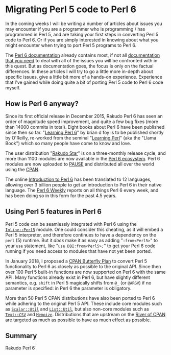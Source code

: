 Migrating Perl 5 code to Perl 6
===============================

In the coming weeks I will be writing a number of articles about issues you
may encounter if you are a programmer who is programming / has programmed
in Perl 5, and are taking your first steps in converting Perl 5 code to Perl 6.
Or if you are simply interested in knowing about what you might encounter
when trying to port Perl 5 programs to Perl 6.

The [Perl 6 documentation](https://docs.perl6.org/) already contains most, if
not all
[documentation that you need](https://docs.perl6.org/language/5to6-overview)
to deal with all of the issues you will be confronted with in this quest.
But as documentation goes, the focus is only on the factual differences.  In
these articles I will try to go a little more in-depth about specific issues,
give a little bit more of a hands-on experience.  Experience that I've gained
while doing quite a bit of porting Perl 5 code to Perl 6 code myself.

How is Perl 6 anyway?
---------------------
Since its first official release in December 2015, Rakudo Perl 6 has seen
an order of magnitude speed improvement, and quite a few bug fixes (more
than 14000 commits in total).  Eight books about Perl 6 have been published
since then so far.  "[Learning Perl 6](https://www.learningperl6.com)" by
brian d foy is to be published shortly by O'Reilly, re-worked from the seminal
"[Learning Perl](http://shop.oreilly.com/product/0636920049517.do)" (aka the
"Llama Book") which so many people have come to know and love.

The user distribution "[Rakudo Star](https://rakudo.org/files)" is on a
three-monthly release cycle, and more than 1100 modules are now available in
the [Perl 6 ecosystem](https://modules.perl6.org).  Perl 6 modules are now
uploaded to [PAUSE](https://pause.perl.org/pause/query?ACTION=pause_04about)
and distributed all over the world using the [CPAN](https://www.cpan.org).

The online [Introduction to Perl 6](https://perl6intro.com) has been
translated to 12 languages, allowing over 3 billion people to get an
introduction to Perl 6 in their native language.  The
[Perl 6 Weekly](https://p6weekly.wordpress.com) reports on all things Perl 6
every week, and has been doing so in this form for the past 4.5 years.

Using Perl 5 features in Perl 6
-------------------------------
Perl 5 code can be seamlessly integrated with Perl 6 using the
[`Inline::Perl5`](http://modules.perl6.org/dist/Inline::Perl5:cpan:NINE) module.
One could consider this cheating, as it will embed a Perl 5 interpreter, and
therefore continues to have a dependency on the `perl` (5) runtime.  But it
*does* make it as easy as adding "`:from<Perl5>`" to your `use` statement,
like "`use DBI:from<Perl5>;`" to get your Perl 6 code running if you need
access to modules that have not yet been ported.

In January 2018, I proposed a
[CPAN Butterfly Plan](https://www.perl.com/article/an-open-letter-to-the-perl-community/)
to convert Perl 5 functionality to Perl 6 as closely as possible to the
original API.  Since then over 100 Perl 5 built-in functions are now supported
on Perl 6 with the same API.  Many functions already exist in Perl 6, but have
slightly different semantics, e.g. `shift` in Perl 5 magically shifts from
`@_` (or `@ARGV`) if no parameter is specified: in Perl 6 the parameter is
obligatory.

More than 50 Perl 5 CPAN distributions have also been ported to Perl 6 while
adhering to the original Perl 5 API.  These include core modules such as
[`Scalar::Util`](https://modules.perl6.org/dist/Scalar::Util) and
[`List::Util`](https://modules.perl6.org/dist/List::Util), but also non-core
modules such as [`Text::CSV`](https://modules.perl6.org/dist/Text::CSV) and
[`Memoize`](https://modules.perl6.org/dist/Memoize).  Distributions that are
upstream on the [River of CPAN](http://neilb.org/2015/04/20/river-of-cpan.html)
are targeted as much as possible to have as much effect as possible.

Summary
-------
Rakudo Perl 6
